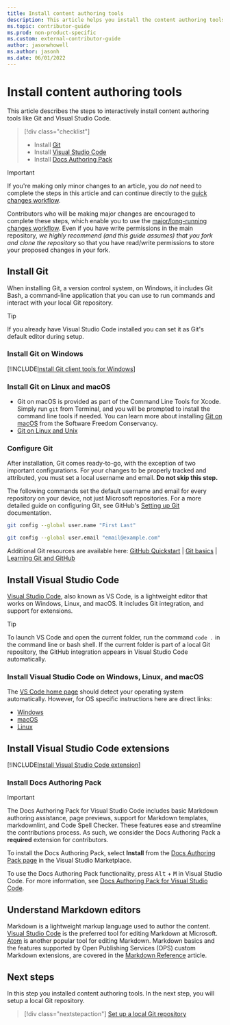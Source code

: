 ```yaml
---
title: Install content authoring tools
description: This article helps you install the content authoring tools, such as Git and Visual Studio Code, you will need for contributing to Microsoft Docs.
ms.topic: contributor-guide
ms.prod: non-product-specific
ms.custom: external-contributor-guide
author: jasonwhowell
ms.author: jasonh
ms.date: 06/01/2022
---
```


# Install content authoring tools

This article describes the steps to interactively install content authoring tools like Git and Visual Studio Code.

> [!div class="checklist"]
> * Install [Git](https://git-scm.com/)
> * Install [Visual Studio Code](https://code.visualstudio.com/)
> * Install [Docs Authoring Pack](https://marketplace.visualstudio.com/items?itemName=docsmsft.docs-authoring-pack)

>[!IMPORTANT]
> If you're making only minor changes to an article, you *do not* need to complete the steps in this article and can continue directly to the [quick changes workflow](index.md#quick-edits-to-documentation).
>
> Contributors who will be making major changes are encouraged to complete these steps, which enable you to use the [major/long-running changes workflow](how-to-write-workflows-major.md). Even if you have write permissions in the main repository, *we highly recommend (and this guide assumes) that you fork and clone the repository* so that you have read/write permissions to store your proposed changes in your fork.

## Install Git

When installing Git, a version control system, on Windows, it includes Git Bash, a command-line application that you can use to run commands and interact with your local Git repository.

> [!TIP]
> If you already have Visual Studio Code installed you can set it as Git's default editor during setup.

### Install Git on Windows

[!INCLUDE[Install Git client tools for Windows](~/guide/help-content/includes/proc-contribute-install-git-client-tools.md)]

### Install Git on Linux and macOS

* Git on macOS is provided as part of the Command Line Tools for Xcode. Simply run `git` from Terminal, and you will be prompted to install the command line tools if needed. You can learn more about installing [Git on macOS](https://git-scm.com/download/mac) from the Software Freedom Conservancy.
* [Git on Linux and Unix](https://git-scm.com/download/linux)

### Configure Git

After installation, Git comes ready-to-go, with the exception of two important configurations. For your changes to be properly tracked and attributed, you must set a local username and email. **Do not skip this step.**

The following commands set the default username and email for every repository on your device, not just Microsoft repositories. For a more detailed guide on configuring Git, see GitHub's [Setting up Git](https://docs.github.com/articles/set-up-git#setting-up-git) documentation.

```bash
git config --global user.name "First Last"
```

```bash
git config --global user.email "email@example.com"
```

Additional Git resources are available here: [GitHub Quickstart](https://docs.github.com/get-started/quickstart) | [Git basics](https://git-scm.com/book/en/v2/) | [Learning Git and GitHub](https://help.github.com/articles/good-resources-for-learning-git-and-github/)

## Install Visual Studio Code

[Visual Studio Code](https://code.visualstudio.com/), also known as VS Code, is a lightweight editor that works on Windows, Linux, and macOS. It includes Git integration, and support for extensions.

> [!TIP]
> To launch VS Code and open the current folder, run the command `code .` in the command line or bash shell. If the current folder is part of a local Git repository, the GitHub integration appears in Visual Studio Code automatically.

### Install Visual Studio Code on Windows, Linux, and macOS

The [VS Code home page](https://code.visualstudio.com/) should detect your operating system automatically. However, for OS specific instructions here are direct links:

* [Windows](https://code.visualstudio.com/docs/setup/windows)
* [macOS](https://code.visualstudio.com/docs/setup/mac)
* [Linux](https://code.visualstudio.com/docs/setup/linux)

## Install Visual Studio Code extensions

[!INCLUDE[Install Visual Studio Code extension](~/guide/help-content/includes/proc-contribute-install-vscode-extensions.md)]

### Install Docs Authoring Pack

> [!IMPORTANT]
> The Docs Authoring Pack for Visual Studio Code includes basic Markdown authoring assistance, page previews, support for Markdown templates, markdownlint, and Code Spell Checker. These features ease and streamline the contributions process. As such, we consider the Docs Authoring Pack a **required** extension for contributors.

To install the Docs Authoring Pack, select **Install** from the [Docs Authoring Pack page](https://marketplace.visualstudio.com/items?itemName=docsmsft.docs-authoring-pack) in the Visual Studio Marketplace.

To use the Docs Authoring Pack functionality, press <kbd>Alt</kbd> + <kbd>M</kbd> in Visual Studio Code. For more information, see [Docs Authoring Pack for Visual Studio Code](how-to-write-docs-auth-pack.md).

## Understand Markdown editors

Markdown is a lightweight markup language used to author the content. [Visual Studio Code](https://code.visualstudio.com/) is the preferred tool for editing Markdown at Microsoft. [Atom](https://atom.io) is another popular tool for editing Markdown. Markdown basics and the features supported by Open Publishing Services (OPS) custom Markdown extensions, are covered in the [Markdown Reference](markdown-reference.md) article.

## Next steps

In this step you installed content authoring tools. In the next step, you will setup a local Git repository.

> [!div class="nextstepaction"]
> [Set up a local Git repository](get-started-setup-local.md)
